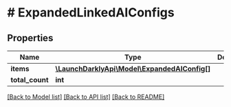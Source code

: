 # # ExpandedLinkedAIConfigs

## Properties

Name | Type | Description | Notes
------------ | ------------- | ------------- | -------------
**items** | [**\LaunchDarklyApi\Model\ExpandedAIConfig[]**](ExpandedAIConfig.md) |  |
**total_count** | **int** |  |

[[Back to Model list]](../../README.md#models) [[Back to API list]](../../README.md#endpoints) [[Back to README]](../../README.md)
